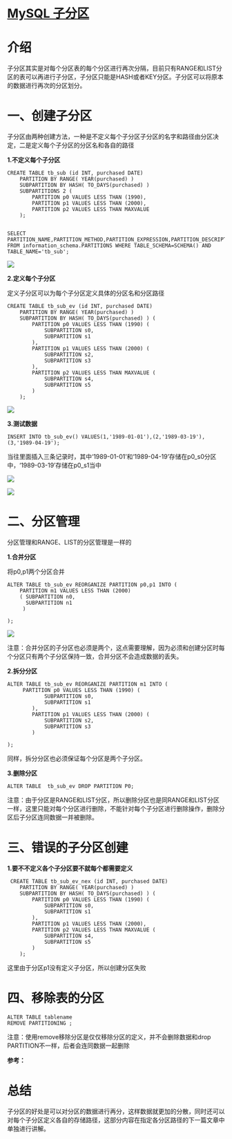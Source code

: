 # [MySQL 子分区][0]

# 介绍 

子分区其实是对每个分区表的每个分区进行再次分隔，目前只有RANGE和LIST分区的表可以再进行子分区，子分区只能是HASH或者KEY分区。子分区可以将原本的数据进行再次的分区划分。

# 一、创建子分区

子分区由两种创建方法，一种是不定义每个子分区子分区的名字和路径由分区决定，二是定义每个子分区的分区名和各自的路径

**1.不定义每个子分区**

 


    CREATE TABLE tb_sub (id INT, purchased DATE)
        PARTITION BY RANGE( YEAR(purchased) )
        SUBPARTITION BY HASH( TO_DAYS(purchased) )
        SUBPARTITIONS 2 (
            PARTITION p0 VALUES LESS THAN (1990),
            PARTITION p1 VALUES LESS THAN (2000),
            PARTITION p2 VALUES LESS THAN MAXVALUE
        );


    SELECT PARTITION_NAME,PARTITION_METHOD,PARTITION_EXPRESSION,PARTITION_DESCRIPTION,TABLE_ROWS,SUBPARTITION_NAME,SUBPARTITION_METHOD,SUBPARTITION_EXPRESSION 
    FROM information_schema.PARTITIONS WHERE TABLE_SCHEMA=SCHEMA() AND TABLE_NAME='tb_sub';

![][1]

**2.定义每个子分区**

定义子分区可以为每个子分区定义具体的分区名和分区路径

 


    CREATE TABLE tb_sub_ev (id INT, purchased DATE)
        PARTITION BY RANGE( YEAR(purchased) )
        SUBPARTITION BY HASH( TO_DAYS(purchased) ) (
            PARTITION p0 VALUES LESS THAN (1990) (
                SUBPARTITION s0,
                SUBPARTITION s1
            ),
            PARTITION p1 VALUES LESS THAN (2000) (
                SUBPARTITION s2,
                SUBPARTITION s3
            ),
            PARTITION p2 VALUES LESS THAN MAXVALUE (
                SUBPARTITION s4,
                SUBPARTITION s5
            )
        );


![][2]

**3.测试数据**

    INSERT INTO tb_sub_ev() VALUES(1,'1989-01-01'),(2,'1989-03-19'),(3,'1989-04-19');

当往里面插入三条记录时，其中‘1989-01-01’和‘1989-04-19’存储在p0_s0分区中，‘1989-03-19’存储在p0_s1当中  

![][3]   

![][4]   

# 二、分区管理

分区管理和RANGE、LIST的分区管理是一样的

**1.合并分区**

将p0,p1两个分区合并

 


    ALTER TABLE tb_sub_ev REORGANIZE PARTITION p0,p1 INTO (
        PARTITION m1 VALUES LESS THAN (2000)
        ( SUBPARTITION n0,
          SUBPARTITION n1
         ) 
        
    );


![][5]

注意：合并分区的子分区也必须是两个，这点需要理解，因为必须和创建分区时每个分区只有两个子分区保持一致，合并分区不会造成数据的丢失。

**2.拆分分区**

 


    ALTER TABLE tb_sub_ev REORGANIZE PARTITION m1 INTO (
         PARTITION p0 VALUES LESS THAN (1990) (
                SUBPARTITION s0,
                SUBPARTITION s1
            ),
            PARTITION p1 VALUES LESS THAN (2000) (
                SUBPARTITION s2,
                SUBPARTITION s3
            )
        
    );


同样，拆分分区也必须保证每个分区是两个子分区。

**3.删除分区**

    ALTER TABLE  tb_sub_ev DROP PARTITION P0;

注意：由于分区是RANGE和LIST分区，所以删除分区也是同RANGE和LIST分区一样，这里只能对每个分区进行删除，不能针对每个子分区进行删除操作，删除分区后子分区连同数据一并被删除。

# 三、错误的子分区创建

**1.要不不定义各个子分区要不就每个都需要定义**

 


     CREATE TABLE tb_sub_ev_nex (id INT, purchased DATE)
        PARTITION BY RANGE( YEAR(purchased) )
        SUBPARTITION BY HASH( TO_DAYS(purchased) ) (
            PARTITION p0 VALUES LESS THAN (1990) (
                SUBPARTITION s0,
                SUBPARTITION s1
            ),
            PARTITION p1 VALUES LESS THAN (2000),
            PARTITION p2 VALUES LESS THAN MAXVALUE (
                SUBPARTITION s4,
                SUBPARTITION s5
            )
        );  


这里由于分区p1没有定义子分区，所以创建分区失败

# 四、移除表的分区

    ALTER TABLE tablename
    REMOVE PARTITIONING ;

注意：使用remove移除分区是仅仅移除分区的定义，并不会删除数据和drop PARTITION不一样，后者会连同数据一起删除

**参考：**



# **总结** 

子分区的好处是可以对分区的数据进行再分，这样数据就更加的分散，同时还可以对每个子分区定义各自的存储路径，这部分内容在指定各分区路径的下一篇文章中单独进行讲解。

[0]: http://www.cnblogs.com/chenmh/p/5649447.html
[1]: ./img/135426-20160707115234811-1175668034.png
[2]: ./img/135426-20160707115250264-1652282900.png
[3]: ./img/135426-20160707115258296-1013162340.png
[4]: ./img/135426-20160707115329530-559125068.png
[5]: ./img/135426-20160707115339749-1381999461.png
